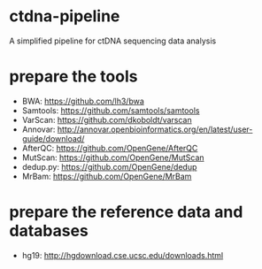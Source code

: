 # ctdna-pipeline
A simplified pipeline for ctDNA sequencing data analysis

# prepare the tools
* BWA: https://github.com/lh3/bwa
* Samtools: https://github.com/samtools/samtools
* VarScan: https://github.com/dkoboldt/varscan
* Annovar: http://annovar.openbioinformatics.org/en/latest/user-guide/download/
* AfterQC: https://github.com/OpenGene/AfterQC
* MutScan: https://github.com/OpenGene/MutScan
* dedup.py: https://github.com/OpenGene/dedup
* MrBam: https://github.com/OpenGene/MrBam

# prepare the reference data and databases
* hg19: http://hgdownload.cse.ucsc.edu/downloads.html
